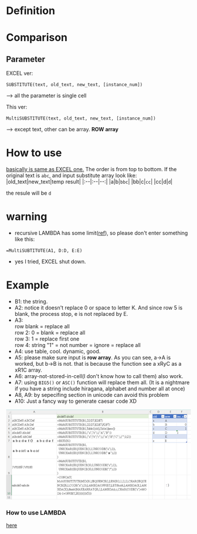 # Definition



# Comparison
## Parameter
EXCEL ver:
```
SUBSTITUTE(text, old_text, new_text, [instance_num])
```
--> all the parameter is single cell

This ver:
```
MultiSUBSTITUTE(text, old_text, new_text, [instance_num])
```
--> except text, other can be array. **ROW array**

# How to use
[basically is same as EXCEL one.](https://support.microsoft.com/en-gb/office/substitute-function-6434944e-a904-4336-a9b0-1e58df3bc332)
The order is from top to bottom. If the original text is `abc`, and input substitute array look like: 
|old_text|new_text|temp result|
|:--|:--|--:|
|a|b|`bbc`|
|bb|c|`cc`|
|cc|d|`d`|

the resule will be `d`

# warning
* recursive LAMBDA has some limit([ref](https://techcommunity.microsoft.com/t5/excel/lambda-functions-limit-of-iterations/m-p/2056256)), so please don't enter something like this:
```
=MultiSUBTITUTE(A1, D:D, E:E)
```
* yes I tried, EXCEL shut down.

# Example
* B1: the string.
* A2: notice it doesn't replace 0 or space to letter K. And since row 5 is blank, the process stop, e is not replaced by E.
* A3: <br>row blank = replace all<br>row 2: 0 = blank = replace all<br>row 3: 1 = replace first one <br>row 4: string "1" = not number = ignore = replace all
* A4: use table, cool. dynamic, good.
* A5: please make sure input is **row array**. As you can see, a->A is worked, but b->B is not. that is because the function see a xRyC as a xR1C array.
* A6: array-not-stored-in-cell(I don't know how to call them) also work.
* A7: using `BIG5()` or `ASC()` function will replace them all. (It is a nightmare if you have a string include hiragana, alphabet and number all at once)
* A8, A9: by sepecifing section in unicode can avoid this problem
* A10: Just a fancy way to generate caesar code XD
<img src="./Figure/MultiSUBSTITUTE_example.png">

### How to use LAMBDA
[here](https://support.microsoft.com/en-au/office/lambda-function-bd212d27-1cd1-4321-a34a-ccbf254b8b67)
